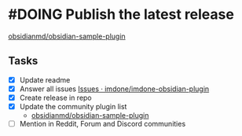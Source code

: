 # #DOING Publish the latest release

[obsidianmd/obsidian-sample-plugin](https://github.com/obsidianmd/obsidian-sample-plugin?tab=readme-ov-file#releasing-new-releases)

## Tasks

- [x] Update readme
- [x] Answer all issues [Issues · imdone/imdone-obsidian-plugin](https://github.com/imdone/imdone-obsidian-plugin/issues)
- [x] Create release in repo
- [x] Update the community plugin list
  - [obsidianmd/obsidian-sample-plugin](https://github.com/obsidianmd/obsidian-sample-plugin?tab=readme-ov-file#adding-your-plugin-to-the-community-plugin-list)
- [ ] Mention in Reddit, Forum and Discord communities

<!--
remind:2025-01-14T09:24:49-05:00
#important
#urgent
created:2025-01-12T15:39:31.013Z
order:0
-->
